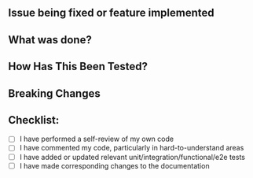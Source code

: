 <!--- Provide a general summary of your changes in the Title above -->
<!--- Pull request titles must use the [conventional commits](https://www.conventionalcommits.org/en/v1.0.0/#summary) format -->

## Issue being fixed or feature implemented

<!--- Why is this change required? What problem does it solve? -->
<!--- If it fixes an open issue, please link to the issue here. -->

## What was done?

<!--- Describe your changes in detail -->

## How Has This Been Tested?

<!--- Please describe in detail how you tested your changes. -->
<!--- Include details of your testing environment, and the tests you ran to -->
<!--- see how your change affects other areas of the code, etc. -->

## Breaking Changes

<!--- Please describe any breaking changes your code introduces and verify that -->
<!--- the title includes "!" following the conventional commit type (e.g. "feat!: ..."-->

## Checklist:

<!--- Go over all the following points, and put an `x` in all the boxes that apply. -->

- [ ] I have performed a self-review of my own code
- [ ] I have commented my code, particularly in hard-to-understand areas
- [ ] I have added or updated relevant unit/integration/functional/e2e tests
- [ ] I have made corresponding changes to the documentation

